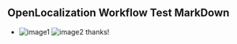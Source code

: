 ## OpenLocalization Workflow Test MarkDown
* ![image1](.\8753423c-4433-4586-b20d-4e532ee09402.png)   ![image2](.\e74bef87-ff40-4cd9-9895-239125527593.png) 
thanks!